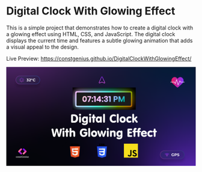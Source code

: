 # Digital Clock With Glowing Effect
This is a simple project that demonstrates how to create a digital clock with a glowing effect using HTML, CSS, and JavaScript. The digital clock displays the current time and features a subtle glowing animation that adds a visual appeal to the design.

Live Preview: https://constgenius.github.io/DigitalClockWithGlowingEffect/

![Digital Clock](images/DigitalClock.png)
